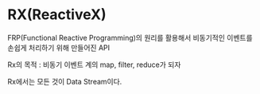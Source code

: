 # RX\(ReactiveX\)

 FRP\(Functional Reactive Programming\)의 원리를 활용해서 비동기적인 이벤트를 손쉽게 처리하기 위해 만들어진 API

 Rx의 목적 : 비동기 이벤트 계의 map, filter, reduce가 되자

 Rx에서는 모든 것이 Data Stream이다.

  

